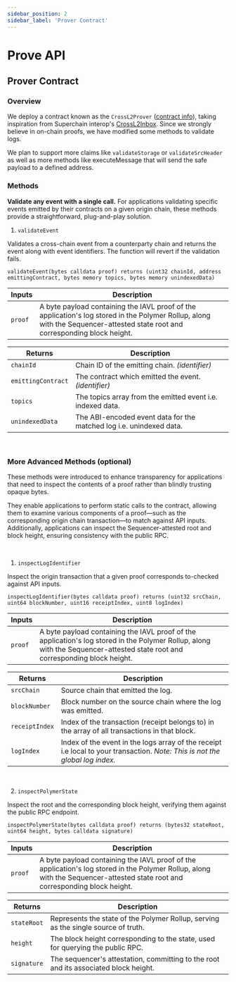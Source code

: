 ```yaml
---
sidebar_position: 2
sidebar_label: 'Prover Contract'
---
```


# Prove API

## Prover Contract

### Overview

We deploy a contract known as the `CrossL2Prover` ([contract info](https://docs.polymerlabs.org/docs/build/start/)), taking inspiration from Superchain interop's [CrossL2Inbox](https://specs.optimism.io/interop/predeploys.html#crossl2inbox). Since we strongly believe in on-chain proofs, we have modified some methods to validate logs.

We plan to support more claims like `validateStorage` or `validateSrcHeader` as well as more methods like executeMessage that will send the safe payload to a defined address.

### Methods

**Validate any event with a single call.** For applications validating specific events emitted by their contracts on a given origin chain, these methods provide a straightforward, plug-and-play solution. 

1. `validateEvent`

Validates a cross-chain event from a counterparty chain and returns the event along with event identifiers. The function will revert if the validation fails.

```
validateEvent(bytes calldata proof) returns (uint32 chainId, address emittingContract, bytes memory topics, bytes memory unindexedData)
```

| Inputs           | Description           |
| ---------------- | --------------------- |
| `proof` | A byte payload containing the IAVL proof of the application's log stored in the Polymer Rollup, along with the Sequencer-attested state root and corresponding block height.|

| Returns           | Description           |
| ----------------- | --------------------- |
| `chainId` | Chain ID of the emitting chain. _(identifier)_ |
| `emittingContract` | The contract which emitted the event. _(identifier)_ |
| `topics` | The topics array from the emitted event i.e. indexed data. |
| `unindexedData` | The ABI-encoded event data for the matched log i.e. unindexed data. |


<br/>

### More Advanced Methods (optional)

These methods were introduced to enhance transparency for applications that need to inspect the contents of a proof rather than blindly trusting opaque bytes. 

They enable applications to perform static calls to the contract, allowing them to examine various components of a proof—such as the corresponding origin chain transaction—to match against API inputs. Additionally, applications can inspect the Sequencer-attested root and block height, ensuring consistency with the public RPC.

<br/>

1. `inspectLogIdentifier`

Inspect the origin transaction that a given proof corresponds to-checked against API inputs.

```
inspectLogIdentifier(bytes calldata proof) returns (uint32 srcChain, uint64 blockNumber, uint16 receiptIndex, uint8 logIndex)
```

| Inputs           | Description           |
| ---------------- | --------------------- |
| `proof` | A byte payload containing the IAVL proof of the application's log stored in the Polymer Rollup, along with the Sequencer-attested state root and corresponding block height.|

| Returns           | Description           |
| ----------------- | --------------------- |
| `srcChain`     | Source chain that emitted the log. |
| `blockNumber`      | Block number on the source chain where the log was emitted. |
| `receiptIndex`             | Index of the transaction (receipt belongs to) in the array of all transactions in that block. |
| `logIndex`      | Index of the event in the logs array of the receipt i.e local to your transaction. _Note: This is not the global log index._  |

<br/>

2. `inspectPolymerState`

Inspect the root and the corresponding block height, verifying them against the public RPC endpoint.

```
inspectPolymerState(bytes calldata proof) returns (bytes32 stateRoot, uint64 height, bytes calldata signature)

```

| Inputs           | Description           |
| ---------------- | --------------------- |
| `proof` | A byte payload containing the IAVL proof of the application's log stored in the Polymer Rollup, along with the Sequencer-attested state root and corresponding block height.|

| Returns           | Description           |
| ----------------- | --------------------- |
| `stateRoot` | Represents the state of the Polymer Rollup, serving as the single source of truth. |
| `height` | The block height corresponding to the state, used for querying the public RPC. |
| `signature` | The sequencer's attestation, committing to the root and its associated block height. |
